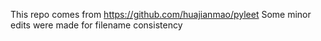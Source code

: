 This repo comes from https://github.com/huajianmao/pyleet
Some minor edits were made for filename consistency
